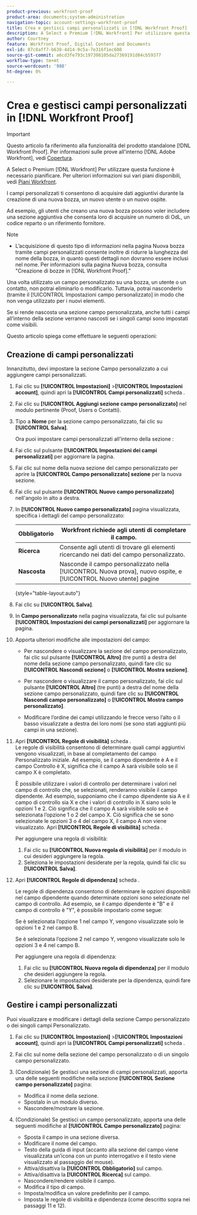 ```yaml
---
product-previous: workfront-proof
product-area: documents;system-administration
navigation-topic: account-settings-workfront-proof
title: Crea e gestisci campi personalizzati in [!DNL Workfront Proof]
description: A Select o Premium [!DNL Workfront] Per utilizzare questa funzione è necessario pianificare. Per ulteriori informazioni sui vari piani disponibili, consulta Piani Workfront .
author: Courtney
feature: Workfront Proof, Digital Content and Documents
exl-id: 87c8aff7-b638-4d14-9c5a-7e316f1ec608
source-git-commit: a6cd3fe793c197308105da27369191d84cb59377
workflow-type: tm+mt
source-wordcount: '988'
ht-degree: 0%

---
```


# Crea e gestisci campi personalizzati in [!DNL Workfront Proof]

>[!IMPORTANT]
>
>Questo articolo fa riferimento alla funzionalità del prodotto standalone [!DNL Workfront Proof]. Per informazioni sulle prove all&#39;interno [!DNL Adobe Workfront], vedi [Copertura](../../../review-and-approve-work/proofing/proofing.md).

A Select o Premium [!DNL Workfront] Per utilizzare questa funzione è necessario pianificare. Per ulteriori informazioni sui vari piani disponibili, vedi [Piani Workfront](https://www.workfront.com/plans).

I campi personalizzati ti consentono di acquisire dati aggiuntivi durante la creazione di una nuova bozza, un nuovo utente o un nuovo ospite.

Ad esempio, gli utenti che creano una nuova bozza possono voler includere una sezione aggiuntiva che consenta loro di acquisire un numero di OdL, un codice reparto o un riferimento fornitore.

>[!NOTE]
>
>* L’acquisizione di questo tipo di informazioni nella pagina Nuova bozza tramite campi personalizzati consente inoltre di ridurre la lunghezza del nome della bozza, in quanto questi dettagli non dovranno essere inclusi nel nome. Per informazioni sulla pagina Nuova bozza, consulta &quot;Creazione di bozze in [!DNL Workfront Proof].&quot;
>
>Una volta utilizzato un campo personalizzato su una bozza, un utente o un contatto, non potrai eliminarlo o modificarlo. Tuttavia, potrai nasconderlo (tramite il [!UICONTROL Impostazioni campo personalizzato] in modo che non venga utilizzato per i nuovi elementi.
>
>Se si rende nascosta una sezione campo personalizzata, anche tutti i campi all’interno della sezione verranno nascosti se i singoli campi sono impostati come visibili.

Questo articolo spiega come effettuare le seguenti operazioni:

## Creazione di campi personalizzati

Innanzitutto, devi impostare la sezione Campo personalizzato a cui aggiungere campi personalizzati.

1. Fai clic su **[!UICONTROL Impostazioni]** >**[!UICONTROL Impostazioni account]**, quindi apri la **[!UICONTROL Campi personalizzati]** scheda .

1. Fai clic su **[!UICONTROL Aggiungi sezione campo personalizzato]** nel modulo pertinente (Proof, Users o Contatti).
1. Tipo a **Nome** per la sezione campo personalizzato, fai clic su **[!UICONTROL Salva]**.

   Ora puoi impostare campi personalizzati all’interno della sezione :

1. Fai clic sul pulsante **[!UICONTROL Impostazioni dei campi personalizzati]** per aggiornare la pagina.
1. Fai clic sul nome della nuova sezione del campo personalizzato per aprire la **[!UICONTROL Campo personalizzato] sezione** per la nuova sezione.
1. Fai clic sul pulsante **[!UICONTROL Nuovo campo personalizzato]** nell&#39;angolo in alto a destra.
1. In **[!UICONTROL Nuovo campo personalizzato]** pagina visualizzata, specifica i dettagli del campo personalizzato:

   | **Obbligatorio** | Workfront richiede agli utenti di completare il campo. |
   |---|---|
   | **Ricerca** | Consente agli utenti di trovare gli elementi ricercando nei dati del campo personalizzato. |
   | **Nascosta** | Nasconde il campo personalizzato nella [!UICONTROL Nuova prova], nuovo ospite, e [!UICONTROL Nuovo utente] pagine |

   {style=&quot;table-layout:auto&quot;}

1. Fai clic su **[!UICONTROL Salva]**.
1. In **Campo personalizzato** nella pagina visualizzata, fai clic sul pulsante **[!UICONTROL Impostazioni dei campi personalizzati]** per aggiornare la pagina.

1. Apporta ulteriori modifiche alle impostazioni del campo:

   * Per nascondere o visualizzare la sezione del campo personalizzato, fai clic sul pulsante **[!UICONTROL Altro]** (tre punti) a destra del nome della sezione campo personalizzato, quindi fare clic su **[!UICONTROL Nascondi sezione]** o **[!UICONTROL Mostra sezione]**.

   * Per nascondere o visualizzare il campo personalizzato, fai clic sul pulsante **[!UICONTROL Altro]** (tre punti) a destra del nome della sezione campo personalizzato, quindi fare clic su **[!UICONTROL Nascondi campo personalizzato]** o **[!UICONTROL Mostra campo personalizzato]**.

   * Modificare l’ordine dei campi utilizzando le frecce verso l’alto o il basso visualizzate a destra dei loro nomi (se sono stati aggiunti più campi in una sezione).

1. Apri **[!UICONTROL Regole di visibilità]** scheda .\
   Le regole di visibilità consentono di determinare quali campi aggiuntivi vengono visualizzati, in base al completamento del campo Personalizzato iniziale. Ad esempio, se il campo dipendente è A e il campo Controllo è X, significa che il campo A sarà visibile solo se il campo X è completato.

   È possibile utilizzare i valori di controllo per determinare i valori nel campo di controllo che, se selezionati, renderanno visibile il campo dipendente. Ad esempio, supponiamo che il campo dipendente sia A e il campo di controllo sia X e che i valori di controllo in X siano solo le opzioni 1 e 2. Ciò significa che il campo A sarà visibile solo se è selezionata l’opzione 1 o 2 del campo X. Ciò significa che se sono selezionate le opzioni 3 o 4 del campo X, il campo A non viene visualizzato. Apri **[!UICONTROL Regole di visibilità]** scheda .

   Per aggiungere una regola di visibilità:

   1. Fai clic su **[!UICONTROL Nuova regola di visibilità]** per il modulo in cui desideri aggiungere la regola.
   1. Seleziona le impostazioni desiderate per la regola, quindi fai clic su **[!UICONTROL Salva]**.

1. Apri **[!UICONTROL Regole di dipendenza]** scheda .

   Le regole di dipendenza consentono di determinare le opzioni disponibili nel campo dipendente quando determinate opzioni sono selezionate nel campo di controllo. Ad esempio, se il campo dipendente è &quot;B&quot; e il campo di controllo è &quot;Y&quot;, è possibile impostarlo come segue:

   Se è selezionata l’opzione 1 nel campo Y, vengono visualizzate solo le opzioni 1 e 2 nel campo B.

   Se è selezionata l’opzione 2 nel campo Y, vengono visualizzate solo le opzioni 3 e 4 nel campo B.

   Per aggiungere una regola di dipendenza:

   1. Fai clic su **[!UICONTROL Nuova regola di dipendenza]** per il modulo che desideri aggiungere la regola.
   1. Selezionare le impostazioni desiderate per la dipendenza, quindi fare clic su **[!UICONTROL Salva]**.

## Gestire i campi personalizzati

Puoi visualizzare e modificare i dettagli della sezione Campo personalizzato o dei singoli campi Personalizzato.

1. Fai clic su **[!UICONTROL Impostazioni]** >**[!UICONTROL Impostazioni account]**, quindi apri la **[!UICONTROL Campi personalizzati]** scheda .

1. Fai clic sul nome della sezione del campo personalizzato o di un singolo campo personalizzato.
1. (Condizionale) Se gestisci una sezione di campi personalizzati, apporta una delle seguenti modifiche nella sezione **[!UICONTROL Sezione campo personalizzato]** pagina:

   * Modifica il nome della sezione.
   * Spostalo in un modulo diverso.
   * Nascondere/mostrare la sezione.

1. (Condizionale) Se gestisci un campo personalizzato, apporta una delle seguenti modifiche al **[!UICONTROL Campo personalizzato]** pagina:

   * Sposta il campo in una sezione diversa.
   * Modificare il nome del campo.
   * Testo della guida di input (accanto alla sezione del campo viene visualizzata un’icona con un punto interrogativo e il testo viene visualizzato al passaggio del mouse).
   * Attiva/disattiva la **[!UICONTROL Obbligatorio]** sul campo.
   * Attiva/disattiva la **[!UICONTROL Ricerca]** sul campo.
   * Nascondere/rendere visibile il campo.
   * Modifica il tipo di campo.
   * Imposta/modifica un valore predefinito per il campo.
   * Imposta le regole di visibilità e dipendenza (come descritto sopra nei passaggi 11 e 12).
